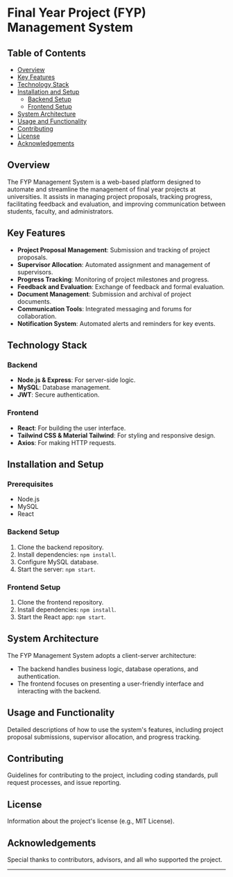 # Final Year Project (FYP) Management System

## Table of Contents

- [Overview](#overview)
- [Key Features](#key-features)
- [Technology Stack](#technology-stack)
- [Installation and Setup](#installation-and-setup)
  - [Backend Setup](#backend-setup)
  - [Frontend Setup](#frontend-setup)
- [System Architecture](#system-architecture)
- [Usage and Functionality](#usage-and-functionality)
- [Contributing](#contributing)
- [License](#license)
- [Acknowledgements](#acknowledgements)

## Overview

The FYP Management System is a web-based platform designed to automate and streamline the management of final year projects at universities. It assists in managing project proposals, tracking progress, facilitating feedback and evaluation, and improving communication between students, faculty, and administrators.

## Key Features

- **Project Proposal Management**: Submission and tracking of project proposals.
- **Supervisor Allocation**: Automated assignment and management of supervisors.
- **Progress Tracking**: Monitoring of project milestones and progress.
- **Feedback and Evaluation**: Exchange of feedback and formal evaluation.
- **Document Management**: Submission and archival of project documents.
- **Communication Tools**: Integrated messaging and forums for collaboration.
- **Notification System**: Automated alerts and reminders for key events.

## Technology Stack

### Backend
- **Node.js & Express**: For server-side logic.
- **MySQL**: Database management.
- **JWT**: Secure authentication.

### Frontend
- **React**: For building the user interface.
- **Tailwind CSS & Material Tailwind**: For styling and responsive design.
- **Axios**: For making HTTP requests.

## Installation and Setup

### Prerequisites
- Node.js
- MySQL
- React

### Backend Setup
1. Clone the backend repository.
2. Install dependencies: `npm install`.
3. Configure MySQL database.
4. Start the server: `npm start`.

### Frontend Setup
1. Clone the frontend repository.
2. Install dependencies: `npm install`.
3. Start the React app: `npm start`.

## System Architecture

The FYP Management System adopts a client-server architecture:
- The backend handles business logic, database operations, and authentication.
- The frontend focuses on presenting a user-friendly interface and interacting with the backend.

## Usage and Functionality

Detailed descriptions of how to use the system's features, including project proposal submissions, supervisor allocation, and progress tracking.

## Contributing

Guidelines for contributing to the project, including coding standards, pull request processes, and issue reporting.

## License

Information about the project's license (e.g., MIT License).

## Acknowledgements

Special thanks to contributors, advisors, and all who supported the project.

---
